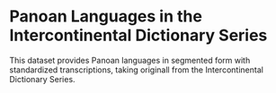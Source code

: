 # Panoan Languages in the Intercontinental Dictionary Series

This dataset provides Panoan languages in segmented form with standardized transcriptions, taking originall from the Intercontinental Dictionary Series. 
